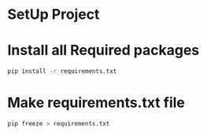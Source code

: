 # SetUp Project

# Install all Required packages
```bash
pip install -r requirements.txt
```

# Make requirements.txt file
```bash
pip freeze > requirements.txt
```


